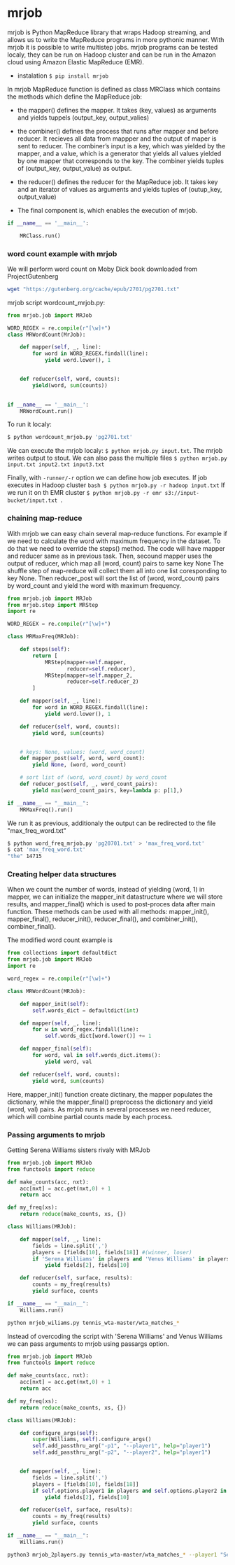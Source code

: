 # mrjob

 mrjob is Python MapReduce library that wraps Hadoop streaming, and allows us to write the MapReduce programs in more pythonic manner. With mrjob it is possible to write multistep jobs. mrjob programs can be tested localy, they can be run on Hadoop cluster and can be run in the Amazon cloud using Amazon Elastic MapReduce (EMR).

- instalation ```$ pip install mrjob ```

In mrjob MapReduce function is defined as class MRClass which contains the methods which define the MapReduce job:

 - the mapper() defines the mapper. It takes (key, values) as arguments and yields tuppels (output_key, output_valies)

 - the combiner() defines the process that runs after mapper and before reducer. It recieves all data from mappper and the output of maper is sent to reducer. The combiner’s input is a key, which was yielded by the mapper, and a value, which is a generator that yields all values yielded by one mapper that corresponds to the key. The combiner yields tuples of (output_key, output_value) as output.
 
 - the reducer() defines the reducer for the MapReduce job. It takes key and an iterator of values as arguments and yields tuples of (outup_key, output_value)

- The final component is, which enables the execution of mrjob. 

``` py
if __name__ == '__main__':

    MRClass.run()
```

### word count example with mrjob

We will perform word count on Moby Dick book downloaded from ProjectGutenberg

``` sh
wget "https://gutenberg.org/cache/epub/2701/pg2701.txt"
```

mrjob script wordcount_mrjob.py: 

``` py title="mrjob_wc.py"
from mrjob.job import MRJob

WORD_REGEX = re.compile(r"[\w]+")
class MRWordCount(MrJob):

    def mapper(self, _, line):
        for word in WORD_REGEX.findall(line):
            yield word.lower(), 1


    def reducer(self, word, counts):
        yield(word, sum(counts))

    
if __name__ == '__main__':
    MRWordCount.run()

```

To run it localy:

``` sh
$ python wordcount_mrjob.py 'pg2701.txt'
```

We can execute the mrjob localy:  ```$ python mrjob.py input.txt```. The mrjob writes output to stout. 
We can also pass the multiple files ```$ python mrjob.py input.txt input2.txt input3.txt```

Finally, with ```-runner/-r``` option we can define how job executes. If job executes in Hadoop cluster  ```bash $ python mrjob.py -r hadoop input.txt``` If we run it on th EMR cluster  ```$ python mrjob.py -r emr s3://input-bucket/input.txt ```.

### chaining map-reduce

With mrjob we can easy chain several map-reduce functions. For example if we need to calculate the word with maximum frequency in the dataset. To do that we need to override the steps() method. The code will have mapper and reducer same as in previous task. Then, secound mapper uses the output of reducer, which map all (word, count) pairs to same key None The shuffle step of map-reduce will  collect them all into one list coresponding to key None. Then reducer_post will sort the list of (word, word_count) pairs by word_count and yield the word with maximum frequency. 

``` py title="mrjob_wf.py"
from mrjob.job import MRJob
from mrjob.step import MRStep
import re

WORD_REGEX = re.compile(r"[\w]+")

class MRMaxFreq(MRJob):

    def steps(self):
        return [
            MRStep(mapper=self.mapper,
                   reducer=self.reducer),
            MRStep(mapper=self.mapper_2,
                   reducer=self.reducer_2)
        ]

    def mapper(self, _, line):
        for word in WORD_REGEX.findall(line):
            yield word.lower(), 1

    def reducer(self, word, counts):
        yield word, sum(counts)


    # keys: None, values: (word, word_count)
    def mapper_post(self, word, word_count):
        yield None, (word, word_count)

    # sort list of (word, word_count) by word_count
    def reducer_post(self, _, word_count_pairs):
        yield max(word_count_pairs, key=lambda p: p[1],)

if __name__ == "__main__":
    MRMaxFreq().run()

```

We run it as previous, additionaly the output can be  redirected to the file "max_freq_word.txt"

``` sh
$ python word_freq_mrjob.py 'pg20701.txt' > 'max_freq_word.txt'
$ cat 'max_freq_word.txt'
"the" 14715
```

### Creating helper data structures

When we count the number of words, instead of yielding (word, 1) in mapper, we can initialize the mapper_init datastructure where we will store results, and mapper_final() which is used to post-proces data after main function. These methods can be used with all methods: mapper_init(), mapper_final(), reducer_init(), reducer_final(), and combiner_init(), combiner_final(). 

The modified word count example is

``` py title="mrjob_wc_1.py"
from collections import defaultdict
from mrjob.job import MRJob
import re

word_regex = re.compile(r"[\w]+")

class MRWordCount(MRJob):

    def mapper_init(self):
        self.words_dict = defaultdict(int)

    def mapper(self, _, line):
        for w in word_regex.findall(line):
            self.words_dict[word.lower()] += 1

    def mapper_final(self):
        for word, val in self.words_dict.items():
            yield word, val

    def reducer(self, word, counts):
        yield word, sum(counts)

```
Here, mapper_init() function create dictinary, the mapper populates the dictionary, while the mapper_final() preprocess the dictionary and yield (word, val) pairs. As mrjob runs in several processes we need reducer, which will combine partial counts made by each process. 

### Passing arguments to mrjob

Getting Serena Williams sisters rivaly with MRJob

``` py title="mrjob_williams.py"
from mrjob.job import MRJob
from functools import reduce

def make_counts(acc, nxt):
    acc[nxt] = acc.get(nxt,0) + 1
    return acc

def my_freq(xs):
    return reduce(make_counts, xs, {})

class Williams(MRJob):

    def mapper(self, _, line):
        fields = line.split(',')
        players = [fields[10], fields[18]] #(winner, loser)
        if 'Serena Williams' in players and 'Venus Williams' in players:
            yield fields[2], fields[10]

    def reducer(self, surface, results):
        counts = my_freq(results)
        yield surface, counts

if __name__ == "__main__":
    Williams.run()
```
``` sh 
python mrjob_wiliams.py tennis_wta-master/wta_matches_*
```

Instead of overcoding the script with 'Serena Williams' and Venus Williams we can pass arguments to mrjob using passargs option.  

``` py title="mrjob_2players.py"
from mrjob.job import MRJob
from functools import reduce

def make_counts(acc, nxt):
    acc[nxt] = acc.get(nxt,0) + 1
    return acc

def my_freq(xs):
    return reduce(make_counts, xs, {})

class Williams(MRJob):

    def configure_args(self):
        super(Williams, self).configure_args()
        self.add_passthru_arg("-p1", "--player1", help="player1")
        self.add_passthru_arg("-p2", "--player2", help="player1")


    def mapper(self, _, line):
        fields = line.split(',')
        players = [fields[10], fields[18]]
        if self.options.player1 in players and self.options.player2 in players:
            yield fields[2], fields[10]

    def reducer(self, surface, results):
        counts = my_freq(results)
        yield surface, counts

if __name__ == "__main__":
    Williams.run()
```

``` sh
python3 mrjob_2players.py tennis_wta-master/wta_matches_* --player1 "Serena Williams" --player2 "Venus Williams"
```
